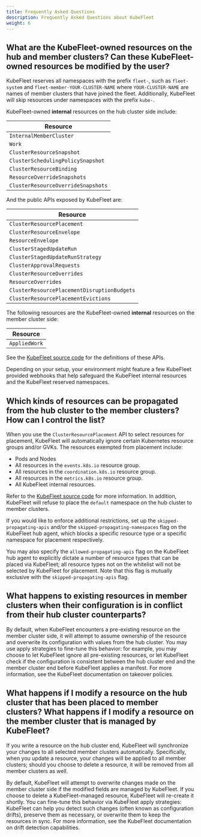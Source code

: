 ```yaml
---
title: Frequently Asked Questions
description: Frequently Asked Questions about KubeFleet
weight: 6
---
```


## What are the KubeFleet-owned resources on the hub and member clusters? Can these KubeFleet-owned resources be modified by the user?

KubeFleet reserves all namespaces with the prefix `fleet-`, such as `fleet-system` and `fleet-member-YOUR-CLUSTER-NAME` where
`YOUR-CLUSTER-NAME` are names of member clusters that have joined the fleet. Additionally, KubeFleet will skip resources
under namespaces with the prefix `kube-`.

KubeFleet-owned **internal** resources on the hub cluster side include:

| Resource                           |
|------------------------------------|
| `InternalMemberCluster`            |
| `Work`                             |
| `ClusterResourceSnapshot`          |
| `ClusterSchedulingPolicySnapshot`  |
| `ClusterResourceBinding`           |
| `ResourceOverrideSnapshots`        |
| `ClusterResourceOverrideSnapshots` |

And the public APIs exposed by KubeFleet are:

| Resource                                    |
|---------------------------------------------|
| `ClusterResourcePlacement`                  |
| `ClusterResourceEnvelope`                   |
| `ResourceEnvelope`                          |
| `ClusterStagedUpdateRun`                    |
| `ClusterStagedUpdateRunStrategy`            |
| `ClusterApprovalRequests`                   |
| `ClusterResourceOverrides`                  |
| `ResourceOverrides`                         |
| `ClusterResourcePlacementDisruptionBudgets` |
| `ClusterResourcePlacementEvictions`         |

The following resources are the KubeFleet-owned **internal** resources on the member cluster side:

| Resource                |
|-------------------------|
| `AppliedWork`           |

See the [KubeFleet source code](https://github.com/kubefleet-dev/kubefleet/tree/main/apis) for the definitions of these APIs.

Depending on your setup, your environment might feature a few KubeFleet provided webhooks that help safeguard
the KubeFleet internal resources and the KubeFleet reserved namespaces.

## Which kinds of resources can be propagated from the hub cluster to the member clusters? How can I control the list?

When you use the `ClusterResourcePlacement` API to select resources for placement, KubeFleet will automatically ignore
certain Kubernetes resource groups and/or GVKs. The resources exempted from placement include:

- Pods and Nodes
- All resources in the `events.k8s.io` resource group.
- All resources in the `coordination.k8s.io` resource group.
- All resources in the `metrics.k8s.io` resource group.
- All KubeFleet internal resources.

Refer to the [KubeFleet source code](https://github.com/kubefleet-dev/kubefleet/blob/main/pkg/utils/apiresources.go) for more
information. In addition, KubeFleet will refuse to place the `default` namespace on the hub cluster to member clusters.

If you would like to enforce additional restrictions, set up the `skipped-propagating-apis` and/or the `skipped-propagating-namespaces` flag on the KubeFleet hub agent, which blocks a specific resource type or a specific
namespace for placement respectively.

You may also specify the `allowed-propagating-apis` flag on the KubeFleet hub agent to explicitly dictate
a number of resource types that can be placed via KubeFleet; all resource types not on the whitelist will not be
selected by KubeFleet for placement. Note that this flag is mutually exclusive with the `skipped-propagating-apis` flag.

## What happens to existing resources in member clusters when their configuration is in conflict from their hub cluster counterparts?

By default, when KubeFleet encounters a pre-existing resource on the member cluster side, it will attempt to assume
ownership of the resource and overwrite its configuration with values from the hub cluster. You may use apply strategies
to fine-tune this behavior: for example, you may choose to let KubeFleet ignore all pre-existing resources, or let
KubeFleet check if the configuration is consistent between the hub cluster end and the member cluster end before KubeFleet
applies a manifest. For more information, see the KubeFleet documentation on takeover policies.

## What happens if I modify a resource on the hub cluster that has been placed to member clusters? What happens if I modify a resource on the member cluster that is managed by KubeFleet?

If you write a resource on the hub cluster end, KubeFleet will synchronize your changes to all selected member clusters automatically.
Specifically, when you update a resource, your changes will be applied to all member clusters; should you choose to delete a
resource, it will be removed from all member clusters as well.

By default, KubeFleet will attempt to overwrite changes made on the member cluster side if the modified fields are managed by KubeFleet. If you choose to delete a KubeFleet-managed resource, KubeFleet will re-create it shortly. You can fine-tune this
behavior via KubeFleet apply strategies: KubeFleet can help you detect such changes (often known as configuration drifts),
preserve them as necessary, or overwrite them to keep the resources in sync. For more information, see the KubeFleet documentation
on drift detection capabilities.
